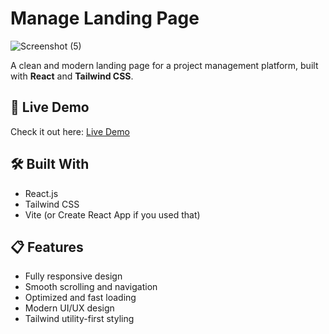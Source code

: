 # Manage Landing Page

![Screenshot (5)](https://github.com/user-attachments/assets/46f1f076-3a8e-45d1-b39f-fa0fe3ec8286)

A clean and modern landing page for a project management platform, built with **React** and **Tailwind CSS**.

## 🚀 Live Demo

Check it out here: [Live Demo](https://mange-landing-page-1.netlify.app/)

## 🛠️ Built With

- React.js
- Tailwind CSS
- Vite (or Create React App if you used that)

## 📋 Features

- Fully responsive design
- Smooth scrolling and navigation
- Optimized and fast loading
- Modern UI/UX design
- Tailwind utility-first styling
